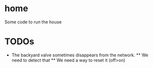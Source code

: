 # home
Some code to run the house

# TODOs
* The backyard valve sometimes disappears from the network.
    ** We need to detect that
    ** We need a way to reset it (off>on)